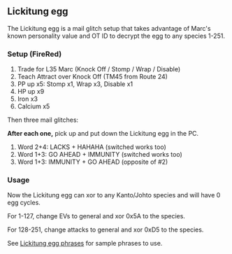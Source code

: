 ## Lickitung egg

The Lickitung egg is a mail glitch setup that takes advantage of Marc's known personality value and OT ID to decrypt the egg to any species 1-251.

### Setup (FireRed)

1. Trade for L35 Marc (Knock Off / Stomp / Wrap / Disable)
2. Teach Attract over Knock Off (TM45 from Route 24)
3. PP up x5: Stomp x1, Wrap x3, Disable x1
4. HP up x9
5. Iron x3
6. Calcium x5

Then three mail glitches:

**After each one,** pick up and put down the Lickitung egg in the PC.

1. Word 2+4: LACKS + HAHAHA (switched works too)
2. Word 1+3: GO AHEAD + IMMUNITY (switched works too)
3. Word 1+3: IMMUNITY + GO AHEAD (opposite of #2)

### Usage

Now the Lickitung egg can xor to any Kanto/Johto species and will have 0 egg cycles.

For 1-127, change EVs to general and xor 0x5A to the species.

For 128-251, change attacks to general and xor 0xD5 to the species.

See [Lickitung egg phrases](lickitung-egg-phrases.tsv) for sample phrases to use.

